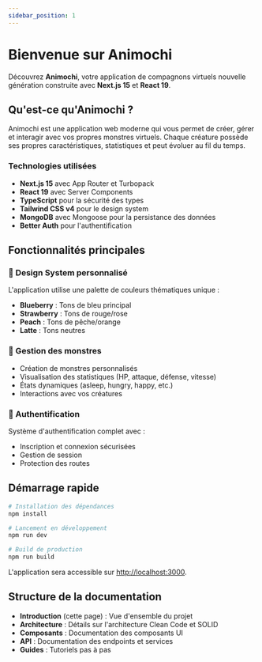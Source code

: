 ```yaml
---
sidebar_position: 1
---
```


# Bienvenue sur Animochi

Découvrez **Animochi**, votre application de compagnons virtuels nouvelle génération construite avec **Next.js 15** et **React 19**.

## Qu'est-ce qu'Animochi ?

Animochi est une application web moderne qui vous permet de créer, gérer et interagir avec vos propres monstres virtuels. Chaque créature possède ses propres caractéristiques, statistiques et peut évoluer au fil du temps.

### Technologies utilisées

- **Next.js 15** avec App Router et Turbopack
- **React 19** avec Server Components
- **TypeScript** pour la sécurité des types
- **Tailwind CSS v4** pour le design system
- **MongoDB** avec Mongoose pour la persistance des données
- **Better Auth** pour l'authentification

## Fonctionnalités principales

### 🎨 Design System personnalisé

L'application utilise une palette de couleurs thématiques unique :

- **Blueberry** : Tons de bleu principal
- **Strawberry** : Tons de rouge/rose
- **Peach** : Tons de pêche/orange
- **Latte** : Tons neutres

### 🐾 Gestion des monstres

- Création de monstres personnalisés
- Visualisation des statistiques (HP, attaque, défense, vitesse)
- États dynamiques (asleep, hungry, happy, etc.)
- Interactions avec vos créatures

### 🔐 Authentification

Système d'authentification complet avec :

- Inscription et connexion sécurisées
- Gestion de session
- Protection des routes

## Démarrage rapide

```bash
# Installation des dépendances
npm install

# Lancement en développement
npm run dev

# Build de production
npm run build
```

L'application sera accessible sur [http://localhost:3000](http://localhost:3000).

## Structure de la documentation

- **Introduction** (cette page) : Vue d'ensemble du projet
- **Architecture** : Détails sur l'architecture Clean Code et SOLID
- **Composants** : Documentation des composants UI
- **API** : Documentation des endpoints et services
- **Guides** : Tutoriels pas à pas
